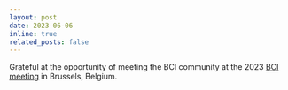 ```yaml
---
layout: post
date: 2023-06-06
inline: true
related_posts: false
---
```


Grateful at the opportunity of meeting the BCI community at the 2023 [BCI meeting](https://bcisociety.org/bci-meeting/) in Brussels, Belgium.
